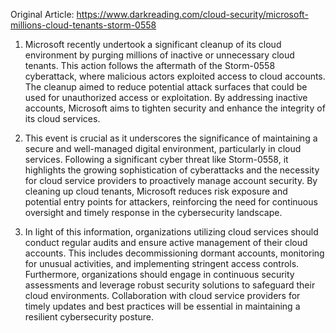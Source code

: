 Original Article: https://www.darkreading.com/cloud-security/microsoft-millions-cloud-tenants-storm-0558

1) Microsoft recently undertook a significant cleanup of its cloud environment by purging millions of inactive or unnecessary cloud tenants. This action follows the aftermath of the Storm-0558 cyberattack, where malicious actors exploited access to cloud accounts. The cleanup aimed to reduce potential attack surfaces that could be used for unauthorized access or exploitation. By addressing inactive accounts, Microsoft aims to tighten security and enhance the integrity of its cloud services.

2) This event is crucial as it underscores the significance of maintaining a secure and well-managed digital environment, particularly in cloud services. Following a significant cyber threat like Storm-0558, it highlights the growing sophistication of cyberattacks and the necessity for cloud service providers to proactively manage account security. By cleaning up cloud tenants, Microsoft reduces risk exposure and potential entry points for attackers, reinforcing the need for continuous oversight and timely response in the cybersecurity landscape.

3) In light of this information, organizations utilizing cloud services should conduct regular audits and ensure active management of their cloud accounts. This includes decommissioning dormant accounts, monitoring for unusual activities, and implementing stringent access controls. Furthermore, organizations should engage in continuous security assessments and leverage robust security solutions to safeguard their cloud environments. Collaboration with cloud service providers for timely updates and best practices will be essential in maintaining a resilient cybersecurity posture.